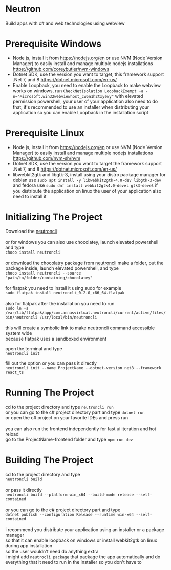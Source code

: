 ﻿# Neutron
Build apps with c# and web technologies using webview

# Prerequisite Windows
- Node js, install it from https://nodejs.org/en or use NVM (Node Version Manager) to easily install and manage multiple nodejs installations https://github.com/coreybutler/nvm-windows
- Dotnet SDK, use the version you want to target, this framework support .Net 7, and 8 https://dotnet.microsoft.com/en-us/
- Enable Loopback, you need to enable the Loopback to make webview works on windows, run `CheckNetIsolation LoopbackExempt -a -n="Microsoft.win32webviewhost_cw5n1h2txyewy"` with elevated permission powershell, your user of your application also need to do that, it's recommended to use an installer when distributing your application so you can enable Loopback in the installation script 

# Prerequisite Linux
- Node js, install it from https://nodejs.org/en or use NVM (Node Version Manager) to easily install and manage multiple nodejs installations https://github.com/nvm-sh/nvm
- Dotnet SDK, use the version you want to target the framework support .Net 7, and 8 https://dotnet.microsoft.com/en-us/
- libwebkit2gtk and libgtk-3, install using your distro package manager for debian use `sudo apt install -y libwebkit2gtk-4.0-dev libgtk-3-dev` and fedora use `sudo dnf install webkit2gtk4.0-devel gtk3-devel` if you distribute the application on linux the user of your application also need to install it

# Initializing The Project
Download the [neutroncli](https://github.com/NeutronFramework/Neutron/releases)<br/><br/>
or for windows you can also use chocolatey, launch elevated powershell and type<br/>
```choco install neutroncli```<br/><br/>
or download the chocolatry package from [neutroncli](https://github.com/NeutronFramework/Neutron/releases) make a folder, put the package inside, launch elevated powershell, and type<br/>
```choco install neutroncli --source "path/to/folder/containing/chocolatey"```<br/><br/>
for flatpak you need to install it using sudo for example<br/>
```sudo flatpak install neutroncli_0.2.0_x86_64.flatpak```<br/><br/>
also for flatpak after the installation you need to run<br/>
```sudo ln -s /var/lib/flatpak/app/com.annasvirtual.neutroncli/current/active/files/bin/neutroncli /usr/local/bin/neutroncli```<br/><br/>
this will create a symbolic link to make neutroncli command accessible system wide<br/>
because flatpak uses a sandboxed environment<br/>

open the terminal and type<br/>
```neutroncli init```<br/>

fill out the option or you can pass it directly<br/>
```neutroncli init --name ProjectName --dotnet-version net8 --framework react_ts```<br/>

# Running The Project
cd to the project directory and type `neutroncli run`<br/>
or you can go to the c# project directory part and type `dotnet run`<br/>
or open the c# project on your favorite IDEs and press run<br/><br/>
you can also run the frontend independently for fast ui iteration and hot reload<br/>
go to the ProjectName-frontend folder and type `npm run dev`<br/>

# Building The Project
cd to the project directory and type <br/>
```neutroncli build```<br/><br/>
or pass it directly <br/>
```neutroncli build --platform win_x64 --build-mode release --self-contained```<br/><br/>
or you can go to the c# project directory part and type<br/>
```dotnet publish --configuration Release --runtime win-x64 --self-contained```<br/><br/>
i recommend you distribute your application using an installer or a package manager<br/>
so that it can enable loopback on windows or install webkit2gtk on linux during app installation<br/>
so the user wouldn't need do anything extra<br/>
i might add `neutrocli package` that package the app automatically and do everything that it need to run in the installer so you don't have to